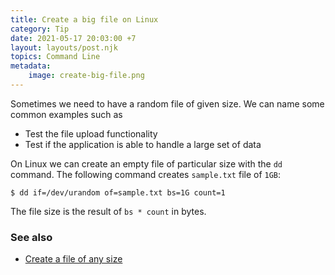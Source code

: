 ```yaml
---
title: Create a big file on Linux
category: Tip
date: 2021-05-17 20:03:00 +7
layout: layouts/post.njk
topics: Command Line
metadata:
    image: create-big-file.png
---
```


Sometimes we need to have a random file of given size. We can name some common examples such as

-   Test the file upload functionality
-   Test if the application is able to handle a large set of data

On Linux we can create an empty file of particular size with the `dd` command. The following command creates `sample.txt` file of `1GB`:

```shell
$ dd if=/dev/urandom of=sample.txt bs=1G count=1
```

The file size is the result of `bs * count` in bytes.

### See also

-   [Create a file of any size](/create-a-file-of-any-size.html)
